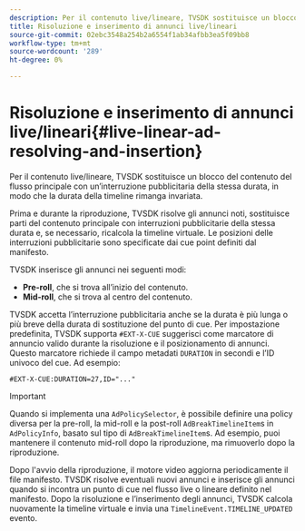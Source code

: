 ```yaml
---
description: Per il contenuto live/lineare, TVSDK sostituisce un blocco del contenuto del flusso principale con un’interruzione pubblicitaria della stessa durata, in modo che la durata della timeline rimanga invariata.
title: Risoluzione e inserimento di annunci live/lineari
source-git-commit: 02ebc3548a254b2a6554f1ab34afbb3ea5f09bb8
workflow-type: tm+mt
source-wordcount: '289'
ht-degree: 0%

---
```


# Risoluzione e inserimento di annunci live/lineari{#live-linear-ad-resolving-and-insertion}

Per il contenuto live/lineare, TVSDK sostituisce un blocco del contenuto del flusso principale con un’interruzione pubblicitaria della stessa durata, in modo che la durata della timeline rimanga invariata.

Prima e durante la riproduzione, TVSDK risolve gli annunci noti, sostituisce parti del contenuto principale con interruzioni pubblicitarie della stessa durata e, se necessario, ricalcola la timeline virtuale. Le posizioni delle interruzioni pubblicitarie sono specificate dai cue point definiti dal manifesto.

TVSDK inserisce gli annunci nei seguenti modi:

* **Pre-roll**, che si trova all’inizio del contenuto.
* **Mid-roll**, che si trova al centro del contenuto.

TVSDK accetta l’interruzione pubblicitaria anche se la durata è più lunga o più breve della durata di sostituzione del punto di cue. Per impostazione predefinita, TVSDK supporta `#EXT-X-CUE` suggerisci come marcatore di annuncio valido durante la risoluzione e il posizionamento di annunci. Questo marcatore richiede il campo metadati `DURATION` in secondi e l’ID univoco del cue. Ad esempio:

```
#EXT-X-CUE:DURATION=27,ID="..."
```

>[!IMPORTANT]
>
>Quando si implementa una `AdPolicySelector`, è possibile definire una policy diversa per la pre-roll, la mid-roll e la post-roll `AdBreakTimelineItem`s in `AdPolicyInfo`, basato sul tipo di `AdBreakTimelineItem`s. Ad esempio, puoi mantenere il contenuto mid-roll dopo la riproduzione, ma rimuoverlo dopo la riproduzione.

Dopo l&#39;avvio della riproduzione, il motore video aggiorna periodicamente il file manifesto. TVSDK risolve eventuali nuovi annunci e inserisce gli annunci quando si incontra un punto di cue nel flusso live o lineare definito nel manifesto. Dopo la risoluzione e l’inserimento degli annunci, TVSDK calcola nuovamente la timeline virtuale e invia una `TimelineEvent.TIMELINE_UPDATED` evento.
